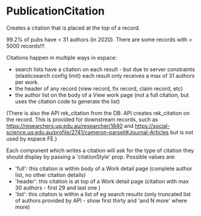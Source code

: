 # PublicationCitation

Creates a citation that is placed at the top of a record.

99.2% of pubs have < 31 authors (in 2020). There are some records with > 5000 records!!!

Citations happen in multiple ways in espace:

- search lists have a citation on each result - but due to server constraints (elasticsearch config limit) each result only receives a max of 31 authors per work.
- the header of any record (view record, fix record, claim record, etc)
- the author list on the body of a View work page (not a full citation, but uses the citation code to generate the list)

(There is also the API rek_citation from the DB: API creates rek_citation on the record. This is provided for downstream records, such as https://researchers.uq.edu.au/researcher/1840 and https://social-science.uq.edu.au/profile/2741/cameron-parsell#Journal-Articles but is not used by espace FE.)

Each component which writes a citation will ask for the type of citation they should display by passing a 'citationStyle' prop. Possible values are:

* 'full': this citation is within body of a Work detail page (complete author list, no other citation details)
* 'header': this citation is at top of a Work detail page (citation with max 30 authors - first 29 and last one )
* 'list': this citation is within a list of eg search results (only truncated list of authors provided by API - show first thirty and 'and N more' where more)

